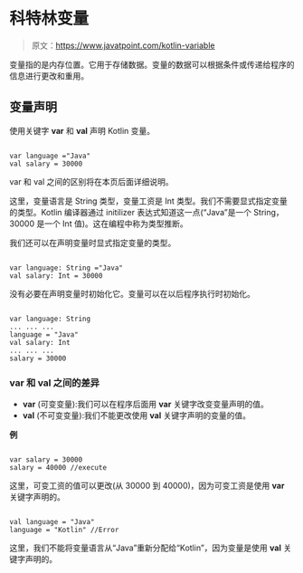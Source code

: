 # 科特林变量

> 原文：<https://www.javatpoint.com/kotlin-variable>

变量指的是内存位置。它用于存储数据。变量的数据可以根据条件或传递给程序的信息进行更改和重用。

## 变量声明

使用关键字 **var** 和 **val** 声明 Kotlin 变量。

```

var language ="Java"
val salary = 30000

```

var 和 val 之间的区别将在本页后面详细说明。

这里，变量语言是 String 类型，变量工资是 Int 类型。我们不需要显式指定变量的类型。Kotlin 编译器通过 initilizer 表达式知道这一点(“Java”是一个 String，30000 是一个 Int 值)。这在编程中称为类型推断。

我们还可以在声明变量时显式指定变量的类型。

```

var language: String ="Java"
val salary: Int = 30000

```

没有必要在声明变量时初始化它。变量可以在以后程序执行时初始化。

```

var language: String
... ... ...
language = "Java"
val salary: Int
... ... ...
salary = 30000

```

### var 和 val 之间的差异

*   **var** (可变变量):我们可以在程序后面用 **var** 关键字改变变量声明的值。
*   **val** (不可变变量):我们不能更改使用 **val** 关键字声明的变量的值。

**例**

```

var salary = 30000
salary = 40000 //execute

```

这里，可变工资的值可以更改(从 30000 到 40000)，因为可变工资是使用 **var** 关键字声明的。

```

val language = "Java"
language = "Kotlin" //Error

```

这里，我们不能将变量语言从“Java”重新分配给“Kotlin”，因为变量是使用 **val** 关键字声明的。